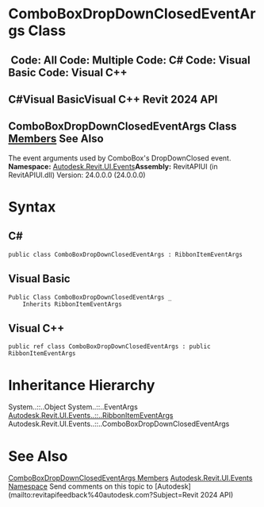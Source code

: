 # ComboBoxDropDownClosedEventArgs Class

﻿
 Code: All Code: Multiple Code: C# Code: Visual Basic Code: Visual C++   
---  
C#Visual BasicVisual C++
Revit 2024 API  
---  
ComboBoxDropDownClosedEventArgs Class  
[Members](2ac94ed1-5833-b2cb-a721-f45f3c2f32dd.md "ComboBoxDropDownClosedEventArgs Members") See Also  
---  
The event arguments used by ComboBox's DropDownClosed event.
**Namespace:** [Autodesk.Revit.UI.Events](21d3e79a-2484-60b0-b4c6-5cf65cd96039.md "Autodesk.Revit.UI.Events Namespace")**Assembly:** RevitAPIUI (in RevitAPIUI.dll) Version: 24.0.0.0 (24.0.0.0)
# Syntax
C#  
---  
```text
public class ComboBoxDropDownClosedEventArgs : RibbonItemEventArgs
```
  
Visual Basic  
---  
```text
Public Class ComboBoxDropDownClosedEventArgs _
	Inherits RibbonItemEventArgs
```
  
Visual C++  
---  
```text
public ref class ComboBoxDropDownClosedEventArgs : public RibbonItemEventArgs
```
  
# Inheritance Hierarchy
System..::..Object System..::..EventArgs [Autodesk.Revit.UI.Events..::..RibbonItemEventArgs](d20e0334-3b7a-35ed-bbcb-5e6807f46f84.md "RibbonItemEventArgs Class") Autodesk.Revit.UI.Events..::..ComboBoxDropDownClosedEventArgs
# See Also
[ComboBoxDropDownClosedEventArgs Members](2ac94ed1-5833-b2cb-a721-f45f3c2f32dd.md "ComboBoxDropDownClosedEventArgs Members")
[Autodesk.Revit.UI.Events Namespace](21d3e79a-2484-60b0-b4c6-5cf65cd96039.md "Autodesk.Revit.UI.Events Namespace")
Send comments on this topic to [Autodesk](mailto:revitapifeedback%40autodesk.com?Subject=Revit 2024 API)